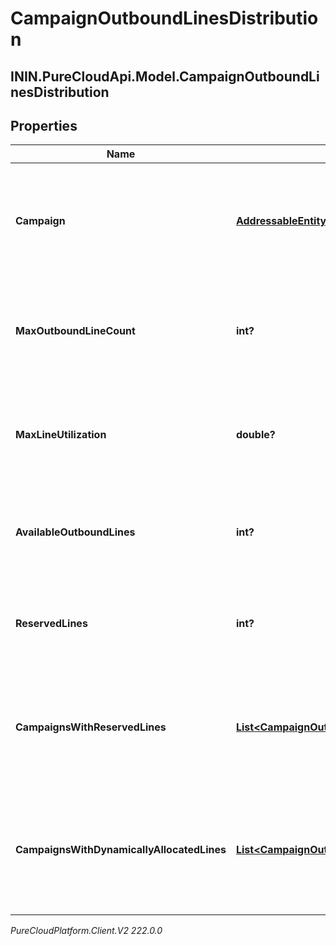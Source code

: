# CampaignOutboundLinesDistribution

## ININ.PureCloudApi.Model.CampaignOutboundLinesDistribution

## Properties

|Name | Type | Description | Notes|
|------------ | ------------- | ------------- | -------------|
| **Campaign** | [**AddressableEntityRef**](AddressableEntityRef) | The Campaign for which dialing group distribution information was requested | [optional] |
| **MaxOutboundLineCount** | **int?** | Maximum outbound calls that can be placed for Campaign&#39;s Edge Group or Site | [optional] |
| **MaxLineUtilization** | **double?** | Maximum ratio of dialer calls to Campaign&#39;s Edge Group or Site capacity | [optional] |
| **AvailableOutboundLines** | **int?** | Number of available outbound lines in Campaign&#39;s Edge Group or Site | [optional] |
| **ReservedLines** | **int?** | Number of reserved outbound lines in Campaign&#39;s Edge Group or Site | [optional] |
| **CampaignsWithReservedLines** | [**List&lt;CampaignOutboundLinesReservation&gt;**](CampaignOutboundLinesReservation) | Information about campaigns with reserving lines in Campaign&#39;s Edge Group or Site | [optional] |
| **CampaignsWithDynamicallyAllocatedLines** | [**List&lt;CampaignOutboundLinesAllocation&gt;**](CampaignOutboundLinesAllocation) | Information about campaigns using dynamic lines allocation in Campaign&#39;s Edge Group or Site | [optional] |



_PureCloudPlatform.Client.V2 222.0.0_
